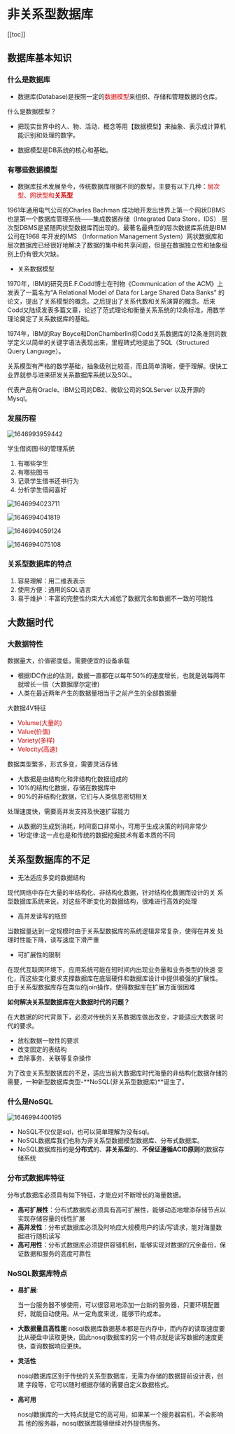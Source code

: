 # 非关系型数据库

[[toc]]

## 数据库基本知识

### 什么是数据库

+ 数据库(Database)是按照一定的<font color="#dd0000" >数据模型</font>来组织、存储和管理数据的仓库。

什么是数据模型？

+ 把现实世界中的人、物、活动、概念等用【数据模型】来抽象、表示成计算机能识别和处理的数字。

+ 数据模型是DB系统的核心和基础。

### 有哪些数据模型

+ 数据库技术发展至今，传统数据库根据不同的数型，主要有以下几种：<font color=##dd0000>层次型、网状型和**关系型**</font>

1961年通用电气公司的Charles Bachman 成功地开发出世界上第一个网状DBMS也是第一个数据库管理系统——集成数据存储（Integrated Data Store，IDS）
层次型DBMS是紧随网状型数据库而出现的。最著名最典型的层次数据库系统是IBM 公司在1968 年开发的IMS （Information Management System）网状数据库和层次数据库已经很好地解决了数据的集中和共享问题，但是在数据独立性和抽象级别上仍有很大欠缺。

+ 关系数据模型

1970年，IBM的研究员E.F.Codd博士在刊物《Communication of the ACM》上发表了一篇名为“A Relational Model of Data for Large Shared Data Banks”
的论文，提出了关系模型的概念。之后提出了关系代数和关系演算的概念。后来Codd又陆续发表多篇文章，论述了范式理论和衡量关系系统的12条标准，用数学理论奠定了关系数据库的基础。

1974年，IBM的Ray Boyce和DonChamberlin将Codd关系数据库的12条准则的数学定义以简单的关键字语法表现出来，里程碑式地提出了SQL（Structured Query Language）。

关系模型有严格的数学基础，抽象级别比较高，而且简单清晰，便于理解。很快工业界就参与进来研发关系数据库系统以及SQL。

代表产品有Oracle、IBM公司的DB2、微软公司的SQLServer 以及开源的Mysql。

### 发展历程

![1646993959442](./images/index/01.png)

学生借阅图书的管理系统

1.  有哪些学生
2. 有哪些图书
3. 记录学生借书还书行为
4. 分析学生借阅喜好

![1646994023711](./images/index/02.png)

![1646994041819](./images/index/03.png)

![1646994059124](./images/index/04.png)

![1646994075108](./images/index/05.png)

### 关系型数据库的特点

1. 容易理解：用二维表表示
2. 使用方便：通用的SQL语言
3. 易于维护：丰富的完整性约束大大减低了数据冗余和数据不一致的可能性

## 大数据时代

### 大数据特性

数据量大，价值密度低，需要便宜的设备承载

+ 根据IDC作出的估测，数据一直都在以每年50%的速度增长，也就是说每两年就增长一倍（大数据摩尔定律)
+ 人类在最近两年产生的数据量相当于之前产生的全部数据量

大数据4V特征

+ <font color=##dd0000>Volume(大量的)</font>
+ <font color=##dd0000>Value(价值)</font>
+ <font color=##dd0000>Variety(多样)</font>
+ <font color=##dd0000>Velocity(高速)</font>

数据类型繁多，形式多变，需要灵活存储

+ 大数据是由结构化和非结构化数据组成的
+ 10%的结构化数据，存储在数据库中
+ 90%的非结构化数据，它们与人类信息密切相关

处理速度快，需要高并发支持及快速扩容能力

+ 从数据的生成到消耗，时间窗口非常小，可用于生成决策的时间非常少
+ 1秒定律:这一点也是和传统的数据挖掘技术有着本质的不同

## 关系型数据库的不足

+ 无法适应多变的数据结构

现代网络中存在大量的半结构化、非结构化数据，针对结构化数据而设计的关
系型数据库系统来说，对这些不断变化的数据结构，很难进行高效的处理

+ 高并发读写的瓶颈

当数据量达到一定规模时由于关系型数据库的系统逻辑非常复杂，使得在并发
处理时性能下降，读写速度下滑严重

+ 可扩展性的限制

在现代互联网环境下，应用系统可能在短时间内出现业务量和业务类型的快速
变化，而这些变化要求支撑数据库在底层硬件和数据库设计中提供极强的扩展性。
由于关系型数据库存在类似的join操作，使得数据库在扩展方面很困难

**如何解决关系型数据库在大数据时代的问题？**

 在大数据的时代背景下，必须对传统的关系数据库做出改变，才能适应大数据
时代的要求。

+ 放松数据一致性的要求
+ 改变固定的表结构
+ 去除事务、关联等复杂操作

为了改变关系型数据库的不足，适应当前大数据库时代海量的非结构化数据存储的需要，一种新型数据库类型-**NoSQL(非关系型数据库)**诞生了。

### 什么是NoSQL

![1646994400195](./images/index/09.png)

+ NoSQL不仅仅是sql，也可以简单理解为没有sql。
+ NoSQL数据库我们也称为非关系型数据模型数据库、分布式数据库。
+ NoSQL数据库指的是**分布式**的、**非关系型**的、**不保证遵循ACID原则**的数据存储系统

### 分布式数据库特征

分布式数据库必须具有如下特征，才能应对不断增长的海量数据。

+ **高可扩展性**：分布式数据库必须具有高可扩展性，能够动态地增添存储节点以实现存储容量的线性扩展
+ **高并发性**：分布式数据库必须及时响应大规模用户的读/写请求，能对海量数据进行随机读写
+ **高可用性**：分布式数据库必须提供容错机制，能够实现对数据的冗余备份，保证数据和服务的高度可靠性

### NoSQL数据库特点

+ **易扩展**:

  当一台服务器不够使用，可以很容易地添加一台新的服务器，只要环境配置好，就能自动使用。从一定角度来说，能够节约成本。

+ **大数据量且高性能**
  nosql数据库数据基本都是在内存中，而内存的读取速度要比从硬盘中读取更快，因此nosql数据库的另一个特点就是读写数据的速度更快，查询数据响应更快。

+ **灵活性**

  nosql数据库区别于传统的关系型数据库，无需为存储的数据提前设计表，创建
  字段等，它可以随时根据存储的需要自定义数据格式。

+ **高可用**

  nosql数据库的一大特点就是它的高可用，如果某一个服务器宕机，不会影响其
  他的服务器，nosql数据库能够继续对外提供服务。

